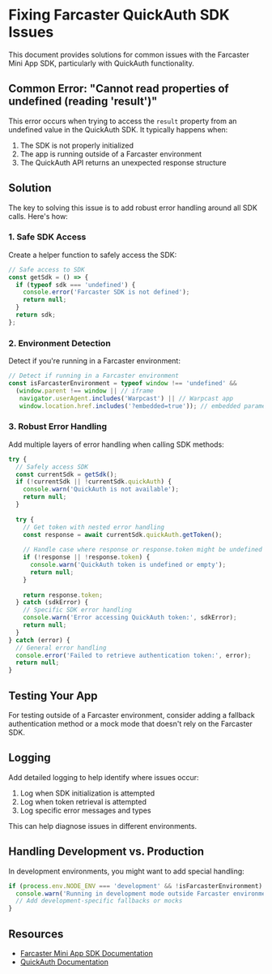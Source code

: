 # Fixing Farcaster QuickAuth SDK Issues

This document provides solutions for common issues with the Farcaster Mini App SDK, particularly with QuickAuth functionality.

## Common Error: "Cannot read properties of undefined (reading 'result')"

This error occurs when trying to access the `result` property from an undefined value in the QuickAuth SDK. It typically happens when:

1. The SDK is not properly initialized
2. The app is running outside of a Farcaster environment
3. The QuickAuth API returns an unexpected response structure

## Solution

The key to solving this issue is to add robust error handling around all SDK calls. Here's how:

### 1. Safe SDK Access

Create a helper function to safely access the SDK:

```typescript
// Safe access to SDK
const getSdk = () => {
  if (typeof sdk === 'undefined') {
    console.error('Farcaster SDK is not defined');
    return null;
  }
  return sdk;
};
```

### 2. Environment Detection

Detect if you're running in a Farcaster environment:

```typescript
// Detect if running in a Farcaster environment
const isFarcasterEnvironment = typeof window !== 'undefined' && 
  (window.parent !== window || // iframe
   navigator.userAgent.includes('Warpcast') || // Warpcast app
   window.location.href.includes('?embedded=true')); // embedded parameter
```

### 3. Robust Error Handling

Add multiple layers of error handling when calling SDK methods:

```typescript
try {
  // Safely access SDK
  const currentSdk = getSdk();
  if (!currentSdk || !currentSdk.quickAuth) {
    console.warn('QuickAuth is not available');
    return null;
  }
  
  try {
    // Get token with nested error handling
    const response = await currentSdk.quickAuth.getToken();
    
    // Handle case where response or response.token might be undefined
    if (!response || !response.token) {
      console.warn('QuickAuth token is undefined or empty');
      return null;
    }
    
    return response.token;
  } catch (sdkError) {
    // Specific SDK error handling
    console.warn('Error accessing QuickAuth token:', sdkError);
    return null;
  }
} catch (error) {
  // General error handling
  console.error('Failed to retrieve authentication token:', error);
  return null;
}
```

## Testing Your App

For testing outside of a Farcaster environment, consider adding a fallback authentication method or a mock mode that doesn't rely on the Farcaster SDK.

## Logging

Add detailed logging to help identify where issues occur:

1. Log when SDK initialization is attempted
2. Log when token retrieval is attempted 
3. Log specific error messages and types

This can help diagnose issues in different environments.

## Handling Development vs. Production

In development environments, you might want to add special handling:

```typescript
if (process.env.NODE_ENV === 'development' && !isFarcasterEnvironment) {
  console.warn('Running in development mode outside Farcaster environment');
  // Add development-specific fallbacks or mocks
}
```

## Resources

- [Farcaster Mini App SDK Documentation](https://docs.farcaster.xyz/reference/mini-app-sdk)
- [QuickAuth Documentation](https://docs.farcaster.xyz/auth/quickauth)

